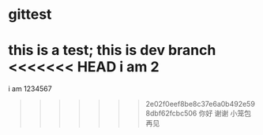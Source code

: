 # gittest

this is a test;
this is dev branch
<<<<<<< HEAD
i am 2
=======
i am 1234567
>>>>>>> 2e02f0eef8be8c37e6a0b492e598dbf62fcbc506
你好 谢谢 小笼包 再见
